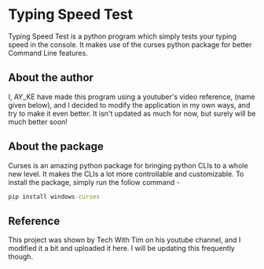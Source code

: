 # Typing Speed Test

Typing Speed Test is a python program which simply tests your typing speed in the console. It makes use of the curses python package for better Command Line features.

## About the author

I, AY_KE have made this program using a youtuber's video reference, (name given below), and I decided to modify the application in my own ways, and try to make it even better. It isn't updated as much for now, but surely will be much better soon!

## About the package

Curses is an amazing python package for bringing python CLIs to a whole new level. It makes the CLIs a lot more controllable and customizable. To install the package, simply run the follow command -

```bat
pip install windows-curses
```

## Reference

This project was shown by Tech With Tim on his youtube channel, and I modified it a bit and uploaded it here. I will be updating this frequently though.